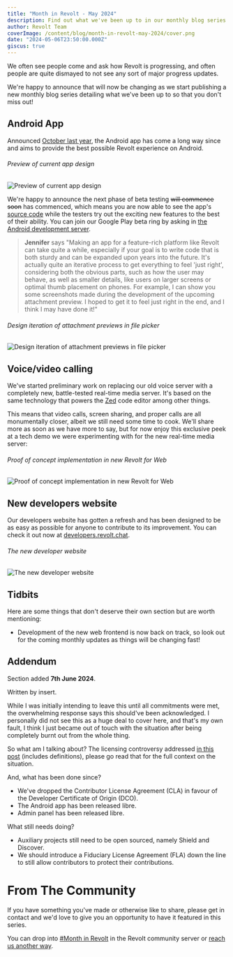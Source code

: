 ```yaml
---
title: "Month in Revolt - May 2024"
description: Find out what we've been up to in our monthly blog series.
author: Revolt Team
coverImage: /content/blog/month-in-revolt-may-2024/cover.png
date: "2024-05-06T23:50:00.000Z"
giscus: true
---
```


We often see people come and ask how Revolt is progressing, and often people are quite dismayed to not see any sort of major progress updates.

We're happy to announce that will now be changing as we start publishing a new monthly blog series detailing what we've been up to so that you don't miss out!

## Android App

Announced [October last year](/posts/revolt-on-the-go), the Android app has come a long way since and aims to provide the best possible Revolt experience on Android.

###### Preview of current app design

![Preview of current app design](/content/blog/month-in-revolt-may-2024/android-1.png)

We're happy to announce the next phase of beta testing ~~will commence soon~~ has commenced, which means you are now able to see the app's [source code](https://github.com/revoltchat/android) while the testers try out the exciting new features to the best of their ability. You can join our Google Play beta ring by asking in [the Android development server](https://rvlt.gg/PYDppbnD).

> **Jennifer** says "Making an app for a feature-rich platform like Revolt can take quite a while, especially if your goal is to write code that is both sturdy and can be expanded upon years into the future. It's actually quite an iterative process to get everything to feel 'just right', considering both the obvious parts, such as how the user may behave, as well as smaller details, like users on larger screens or optimal thumb placement on phones. For example, I can show you some screenshots made during the development of the upcoming attachment preview. I hoped to get it to feel just right in the end, and I think I may have done it!"

###### Design iteration of attachment previews in file picker

![Design iteration of attachment previews in file picker](/content/blog/month-in-revolt-may-2024/android-2.png)

## Voice/video calling

We've started preliminary work on replacing our old voice server with a completely new, battle-tested real-time media server. It's based on the same technology that powers the [Zed](https://zed.dev/) code editor among other things.

This means that video calls, screen sharing, and proper calls are all monumentally closer, albeit we still need some time to cook. We'll share more as soon as we have more to say, but for now enjoy this exclusive peek at a tech demo we were experimenting with for the new real-time media server:

###### Proof of concept implementation in new Revolt for Web

![Proof of concept implementation in new Revolt for Web](/content/blog/month-in-revolt-may-2024/rtc-1.png)

## New developers website

Our developers website has gotten a refresh and has been designed to be as easy as possible for anyone to contribute to its improvement. You can check it out now at [developers.revolt.chat](https://developers.revolt.chat).

###### The new developer website

![The new developer website](/content/blog/month-in-revolt-may-2024/dev-1.png)

## Tidbits

Here are some things that don't deserve their own section but are worth mentioning:

-   Development of the new web frontend is now back on track, so look out for the coming monthly updates as things will be changing fast!

## Addendum

Section added **7th June 2024**.

Written by insert.

While I was initially intending to leave this until all commitments were met, the overwhelming response says this should've been acknowledged. I personally did not see this as a huge deal to cover here, and that's my own fault, I think I just became out of touch with the situation after being completely burnt out from the whole thing.

So what am I talking about? The licensing controversy addressed [in this post](http://affine.revolt.wtf/share/5e2dc870-4d69-4986-be52-3d51788d59bb/OoC7aqieazghQqM1CPhT-) (includes definitions), please go read that for the full context on the situation.

And, what has been done since?

-   We've dropped the Contributor License Agreement (CLA) in favour of the Developer Certificate of Origin (DCO).
-   The Android app has been released libre.
-   Admin panel has been released libre.

What still needs doing?

-   Auxiliary projects still need to be open sourced, namely Shield and Discover.
-   We should introduce a Fiduciary License Agreement (FLA) down the line to still allow contributors to protect their contributions.

# From The Community

If you have something you've made or otherwise like to share, please get in contact and we'd love to give you an opportunity to have it featured in this series.

You can drop into [#Month in Revolt](https://rvlt.gg/Testers) in the Revolt community server or [reach us another way](https://support.revolt.chat/contact).
